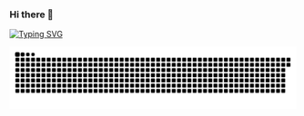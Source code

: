 ### Hi there 👋

[![Typing SVG](https://readme-typing-svg.demolab.com?font=Fira+Code&pause=1000&color=F78B11&center=true&vCenter=true&random=false&width=435&lines=Hello+World！;世界你好)](https://git.io/typing-svg)

<picture>
  <source media="(prefers-color-scheme: dark)" srcset="./profile-snake-contrib/github-contribution-grid-snake-dark.svg.svg" />
  <source media="(prefers-color-scheme: light)" srcset="./profile-snake-contrib/ggithub-contribution-grid-snake.svg" />
  <img alt="github-snake" src="./profile-snake-contrib/github-contribution-grid-snake.svg" />
</picture>

